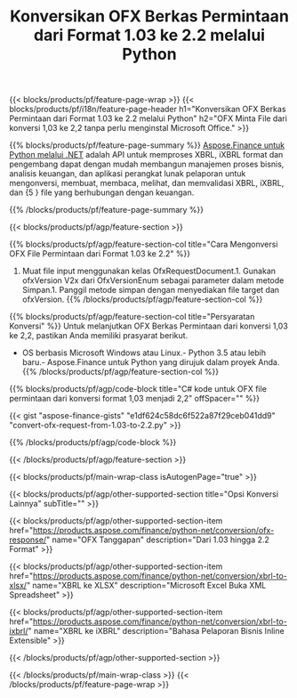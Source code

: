 ﻿---
title: Konversikan OFX Berkas Permintaan dari Format 1.03 ke 2.2 melalui Python
description: Kode contoh untuk OFX file permintaan dari 1,03 menjadi 2,2 Python konversi. Gunakan API kode contoh untuk konversi permintaan OFX batch dalam aplikasi berbasis Python. 
url: /id/python-net/conversion/ofx-request/
family: finance
platformtag: python
feature: conversion
informat: OFX Request 1.03
outformat: OFX Request 2.2
otherformats: OFX Response
---
{{< blocks/products/pf/feature-page-wrap >}}
{{< blocks/products/pf/i18n/feature-page-header h1="Konversikan OFX Berkas Permintaan dari Format 1.03 ke 2.2 melalui Python" h2="OFX Minta File dari konversi 1,03 ke 2,2 tanpa perlu menginstal Microsoft Office." >}}

{{% blocks/products/pf/feature-page-summary %}}
[Aspose.Finance untuk Python melalui .NET](https://products.aspose.com/finance/python-net/) adalah API untuk memproses XBRL, iXBRL format dan pengembang dapat dengan mudah membangun manajemen proses bisnis, analisis keuangan, dan aplikasi perangkat lunak pelaporan untuk mengonversi, membuat, membaca, melihat, dan memvalidasi XBRL, iXBRL, dan {5 } file yang berhubungan dengan keuangan. 

{{% /blocks/products/pf/feature-page-summary %}}

{{< blocks/products/pf/agp/feature-section >}}

{{% blocks/products/pf/agp/feature-section-col title="Cara Mengonversi OFX File Permintaan dari Format 1.03 ke 2.2" %}}
1. Muat file input menggunakan kelas OfxRequestDocument.1. Gunakan ofxVersion V2x dari OfxVersionEnum sebagai parameter dalam metode Simpan.1. Panggil metode simpan dengan menyediakan file target dan ofxVersion.
{{% /blocks/products/pf/agp/feature-section-col %}}

{{% blocks/products/pf/agp/feature-section-col title="Persyaratan Konversi" %}}
Untuk melanjutkan OFX Berkas Permintaan dari konversi 1,03 ke 2,2, pastikan Anda memiliki prasyarat berikut. 
- OS berbasis Microsoft Windows atau Linux.- Python 3.5 atau lebih baru.- Aspose.Finance untuk Python yang dirujuk dalam proyek Anda.{{% /blocks/products/pf/agp/feature-section-col %}}

{{% blocks/products/pf/agp/code-block title="C# kode untuk OFX file permintaan dari konversi format 1,03 menjadi 2,2" offSpacer="" %}}

{{< gist "aspose-finance-gists" "e1df624c58dc6f522a87f29ceb041dd9" "convert-ofx-request-from-1.03-to-2.2.py" >}}

{{% /blocks/products/pf/agp/code-block %}}

{{< /blocks/products/pf/agp/feature-section >}}

{{< blocks/products/pf/main-wrap-class isAutogenPage="true" >}}

{{< blocks/products/pf/agp/other-supported-section title="Opsi Konversi Lainnya" subTitle="" >}}

{{< blocks/products/pf/agp/other-supported-section-item href="https://products.aspose.com/finance/python-net/conversion/ofx-response/" name="OFX Tanggapan" description="Dari 1.03 hingga 2.2 Format" >}}

{{< blocks/products/pf/agp/other-supported-section-item href="https://products.aspose.com/finance/python-net/conversion/xbrl-to-xlsx/" name="XBRL ke XLSX" description="Microsoft Excel Buka XML Spreadsheet" >}}

{{< blocks/products/pf/agp/other-supported-section-item href="https://products.aspose.com/finance/python-net/conversion/xbrl-to-ixbrl/" name="XBRL ke iXBRL" description="Bahasa Pelaporan Bisnis Inline Extensible" >}}

{{< /blocks/products/pf/agp/other-supported-section >}}

{{< /blocks/products/pf/main-wrap-class >}}
{{< /blocks/products/pf/feature-page-wrap >}}